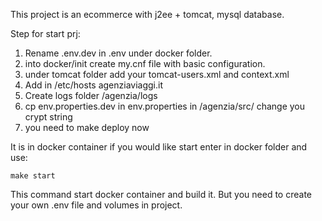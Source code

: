 This project is an ecommerce with j2ee + tomcat, mysql database. 

Step for start prj:
1) Rename .env.dev in .env under docker folder.
2) into docker/init create my.cnf file with basic configuration.
3) under tomcat folder add your tomcat-users.xml and context.xml
4) Add in /etc/hosts  agenziaviaggi.it
5) Create logs folder /agenzia/logs
6) cp env.properties.dev in env.properties in /agenzia/src/ change you crypt string
7) you need to make deploy now

It is in docker container if you would like start enter in 
docker folder and use: 

```
make start
``` 

This command start docker container and build it.
But you need to create your own .env file and volumes in project.